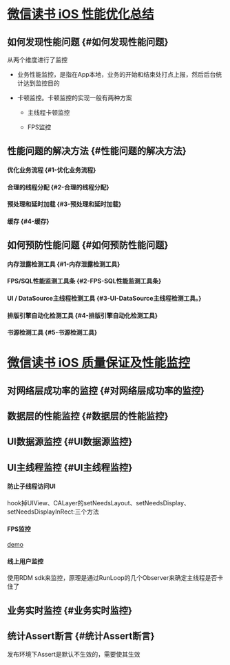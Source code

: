 # [微信读书 iOS 性能优化总结](https://wereadteam.github.io/2016/05/03/WeRead-Performance/)

## 如何发现性能问题 {#如何发现性能问题}

从两个维度进行了监控

* 业务性能监控，是指在App本地，业务的开始和结束处打点上报，然后后台统计达到监控目的
* 卡顿监控。卡顿监控的实现一般有两种方案

  * 主线程卡顿监控

  * FPS监控

## 性能问题的解决方法 {#性能问题的解决方法}

#### 优化业务流程 {#1-优化业务流程}

#### 合理的线程分配 {#2-合理的线程分配}

#### 预处理和延时加载 {#3-预处理和延时加载}

#### 缓存 {#4-缓存}

## 如何预防性能问题 {#如何预防性能问题}

#### 内存泄露检测工具 {#1-内存泄露检测工具}

#### FPS/SQL性能监测工具条 {#2-FPS-SQL性能监测工具条}

#### UI / DataSource主线程检测工具 {#3-UI-DataSource主线程检测工具。}

#### 排版引擎自动化检测工具 {#4-排版引擎自动化检测工具}

#### 书源检测工具 {#5-书源检测工具}

# [微信读书 iOS 质量保证及性能监控](http://wereadteam.github.io/2016/12/12/Monitor/)

## 对网络层成功率的监控 {#对网络层成功率的监控}

## 数据层的性能监控 {#数据层的性能监控}

## UI数据源监控 {#UI数据源监控}

## UI主线程监控 {#UI主线程监控}

#### 防止子线程访问UI

hook掉UIView、CALayer的setNeedsLayout、setNeedsDisplay、setNeedsDisplayInRect:三个方法

#### FPS监控

[demo](https://github.com/featuretower/GYMonitor)

#### 线上用户监控

使用RDM sdk来监控，原理是通过RunLoop的几个Observer来确定主线程是否卡住了

## 业务实时监控 {#业务实时监控}

## 统计Assert断言 {#统计Assert断言}

发布环境下Assert是默认不生效的，需要使其生效



